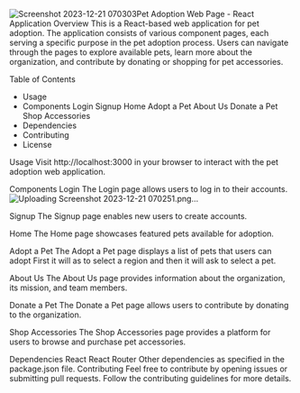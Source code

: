 ![Screenshot 2023-12-21 070303](https://github.com/Gokulkrishnanrg2004/React_IRC/assets/125328166/e8c9d8b2-3ce2-40b3-988a-99b60558f390)Pet Adoption Web Page - React Application
Overview
This is a React-based web application for pet adoption. The application consists of various component pages, each serving a specific purpose in the pet adoption process. Users can navigate through the pages to explore available pets, learn more about the organization, and contribute by donating or shopping for pet accessories.

Table of Contents
* Usage
* Components
  Login
  Signup
  Home
  Adopt a Pet
  About Us
  Donate a Pet
  Shop Accessories
* Dependencies
* Contributing
* License
  
Usage
Visit http://localhost:3000 in your browser to interact with the pet adoption web application.

Components
Login
The Login page allows users to log in to their accounts.
![Uploading Screenshot 2023-12-21 070251.png…]()


Signup
The Signup page enables new users to create accounts.

Home
The Home page showcases featured pets available for adoption.


Adopt a Pet
The Adopt a Pet page displays a list of pets that users can adopt First it will as to select a region and then it will ask to select a pet.


About Us
The About Us page provides information about the organization, its mission, and team members.

Donate a Pet
The Donate a Pet page allows users to contribute by donating to the organization.

Shop Accessories
The Shop Accessories page provides a platform for users to browse and purchase pet accessories.

Dependencies
React
React Router
Other dependencies as specified in the package.json file.
Contributing
Feel free to contribute by opening issues or submitting pull requests. Follow the contributing guidelines for more details.
